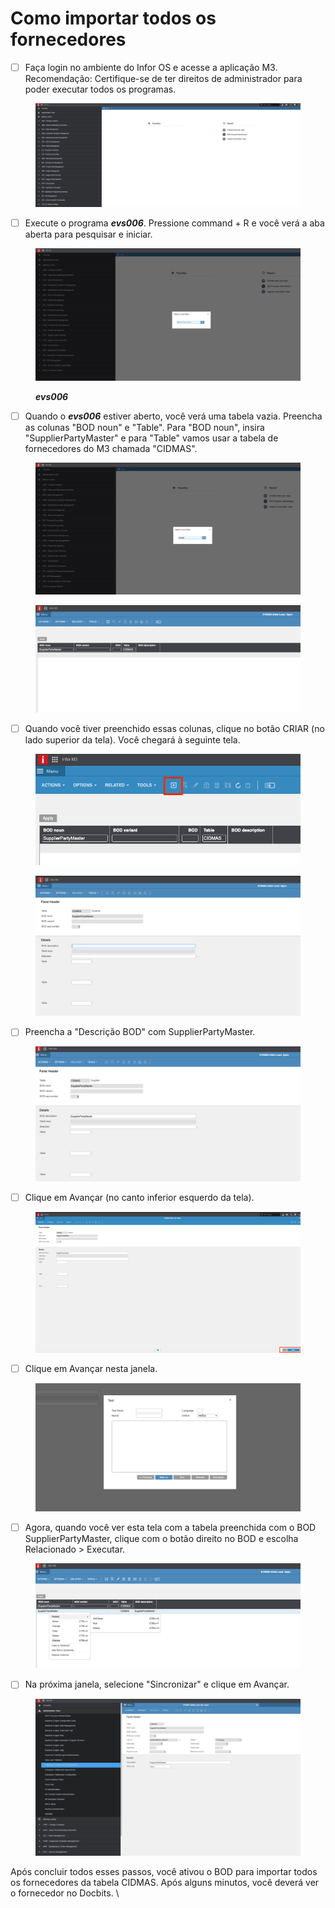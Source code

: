 # Como importar todos os fornecedores

* [ ] Faça login no ambiente do Infor OS e acesse a aplicação M3. Recomendação: Certifique-se de ter direitos de administrador para poder executar todos os programas.

<figure><img src="../../../../.gitbook/assets/6cf93500-2e90-4cfc-a9fb-5873e5dcb953.png" alt=""><figcaption></figcaption></figure>

* [ ] Execute o programa _**evs006**_. Pressione command + R e você verá a aba aberta para pesquisar e iniciar.

<figure><img src="../../../../.gitbook/assets/f77b242e-eb2f-43b6-8a2e-03d264198e0c.png" alt=""><figcaption><p><em><strong>evs006</strong></em></p></figcaption></figure>

* [ ] Quando o _**evs006**_ estiver aberto, você verá uma tabela vazia. Preencha as colunas "BOD noun" e "Table". Para "BOD noun", insira "SupplierPartyMaster" e para "Table" vamos usar a tabela de fornecedores do M3 chamada "CIDMAS".

<figure><img src="../../../../.gitbook/assets/827a9dbb-c974-4da7-9bd3-f8e87adad60f.png" alt=""><figcaption></figcaption></figure>

<figure><img src="../../../../.gitbook/assets/e30c7b86-dcfb-41d2-bd32-447b60e4581b.png" alt=""><figcaption></figcaption></figure>

* [ ] Quando você tiver preenchido essas colunas, clique no botão CRIAR (no lado superior da tela). Você chegará à seguinte tela.

<figure><img src="../../../../.gitbook/assets/30eee6b2-24ed-4e1f-8812-1304e7dede8e.png" alt=""><figcaption></figcaption></figure>

<figure><img src="../../../../.gitbook/assets/461b72d3-d576-4c92-95c2-d175183088af.png" alt=""><figcaption></figcaption></figure>

* [ ] Preencha a "Descrição BOD" com SupplierPartyMaster.

<figure><img src="../../../../.gitbook/assets/4dc345a8-8eca-4e03-800a-37a670f8792e.png" alt=""><figcaption></figcaption></figure>

* [ ] Clique em Avançar (no canto inferior esquerdo da tela).

<figure><img src="../../../../.gitbook/assets/315aa54b-f0bd-4057-a1ed-e476c9000725.png" alt=""><figcaption></figcaption></figure>

* [ ] Clique em Avançar nesta janela.

<figure><img src="../../../../.gitbook/assets/c0ff3fe1-a393-43cc-96a5-3e0cb1d878b7.png" alt=""><figcaption></figcaption></figure>

* [ ] Agora, quando você ver esta tela com a tabela preenchida com o BOD SupplierPartyMaster, clique com o botão direito no BOD e escolha Relacionado > Executar.

<figure><img src="../../../../.gitbook/assets/d819fdd5-5b4a-48ef-9412-f211c0d2355f.png" alt=""><figcaption></figcaption></figure>

* [ ] Na próxima janela, selecione "Sincronizar" e clique em Avançar.

<figure><img src="../../../../.gitbook/assets/8fbed442-7deb-4c1e-9295-5038fe124331.png" alt=""><figcaption></figcaption></figure>

Após concluir todos esses passos, você ativou o BOD para importar todos os fornecedores da tabela CIDMAS. Após alguns minutos, você deverá ver o fornecedor no Docbits. \
